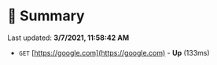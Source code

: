 # 📖 Summary
Last updated: **3/7/2021, 11:58:42 AM**

- `GET` [https://google.com](https://google.com) - **Up** (133ms)

